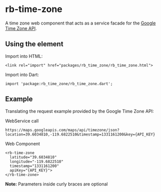 rb-time-zone
============

A time zone web component that acts as a service facade for the [Google Time Zone API][1].

Using the element
-----------------
Import into HTML:

    <link rel="import" href="packages/rb_time_zone/rb_time_zone.html">

Import into Dart:

    import 'package:rb_time_zone/rb_time_zone.dart';
    
Example
-------
Translating the request example provided by the Google Time Zone API:

WebService call

    https://maps.googleapis.com/maps/api/timezone/json?location=39.6034810,-119.6822510&timestamp=1331161200&key={API_KEY}

Web Component

    <rb-time-zone
      latitude="39.6034810"
      longitude="-119.6822510"
      timestamp="1331161200"
      apiKey="{API_KEY}">
    </rb-time-zone>

**Note:** Parameters inside curly braces are optional

  [1]: https://developers.google.com/maps/documentation/timezone/